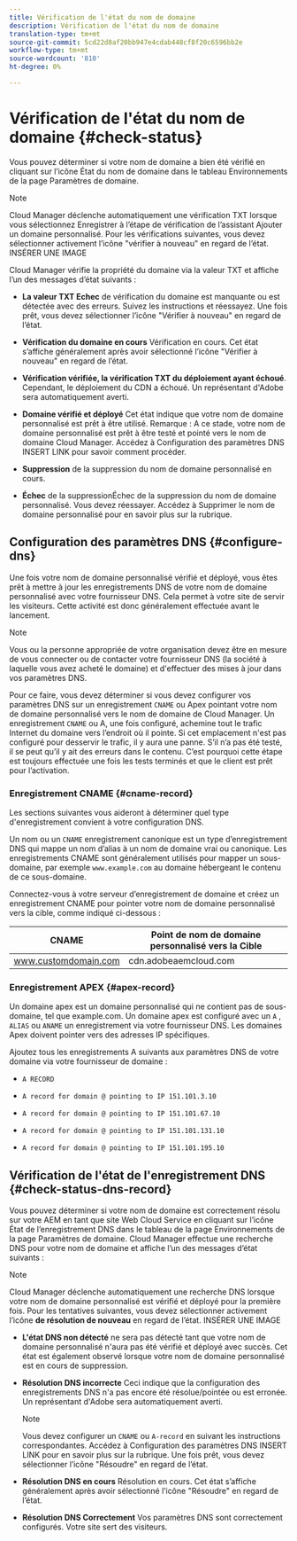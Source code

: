 ```yaml
---
title: Vérification de l'état du nom de domaine
description: Vérification de l'état du nom de domaine
translation-type: tm+mt
source-git-commit: 5cd22d8af20bb947e4cdab448cf8f20c6596bb2e
workflow-type: tm+mt
source-wordcount: '810'
ht-degree: 0%

---
```



# Vérification de l&#39;état du nom de domaine {#check-status}

Vous pouvez déterminer si votre nom de domaine a bien été vérifié en cliquant sur l’icône État du nom de domaine dans le tableau Environnements de la page Paramètres de domaine.

>[!NOTE]
>Cloud Manager déclenche automatiquement une vérification TXT lorsque vous sélectionnez Enregistrer à l’étape de vérification de l’assistant Ajouter un domaine personnalisé. Pour les vérifications suivantes, vous devez sélectionner activement l’icône &quot;vérifier à nouveau&quot; en regard de l’état. INSÉRER UNE IMAGE

Cloud Manager vérifie la propriété du domaine via la valeur TXT et affiche l’un des messages d’état suivants :

* **La valeur TXT Echec** de vérification du domaine est manquante ou est détectée avec des erreurs. Suivez les instructions et réessayez. Une fois prêt, vous devez sélectionner l’icône &quot;Vérifier à nouveau&quot; en regard de l’état.

* **Vérification du domaine en cours** Vérification en cours. Cet état s’affiche généralement après avoir sélectionné l’icône &quot;Vérifier à nouveau&quot; en regard de l’état.

* **Vérification vérifiée, la vérification TXT du déploiement ayant échoué**. Cependant, le déploiement du CDN a échoué. Un représentant d&#39;Adobe sera automatiquement averti.

* **Domaine vérifié et déployé** Cet état indique que votre nom de domaine personnalisé est prêt à être utilisé. Remarque : A ce stade, votre nom de domaine personnalisé est prêt à être testé et pointé vers le nom de domaine Cloud Manager. Accédez à Configuration des paramètres DNS INSERT LINK pour savoir comment procéder.

* **Suppression** de la suppression du nom de domaine personnalisé en cours.

* **Échec** de la suppressionÉchec de la suppression du nom de domaine personnalisé. Vous devez réessayer. Accédez à Supprimer le nom de domaine personnalisé pour en savoir plus sur la rubrique.


## Configuration des paramètres DNS {#configure-dns}

Une fois votre nom de domaine personnalisé vérifié et déployé, vous êtes prêt à mettre à jour les enregistrements DNS de votre nom de domaine personnalisé avec votre fournisseur DNS. Cela permet à votre site de servir les visiteurs. Cette activité est donc généralement effectuée avant le lancement.

>[!NOTE]
>Vous ou la personne appropriée de votre organisation devez être en mesure de vous connecter ou de contacter votre fournisseur DNS (la société à laquelle vous avez acheté le domaine) et d&#39;effectuer des mises à jour dans vos paramètres DNS.

Pour ce faire, vous devez déterminer si vous devez configurer vos paramètres DNS sur un enregistrement `CNAME` ou Apex pointant votre nom de domaine personnalisé vers le nom de domaine de Cloud Manager. Un enregistrement `CNAME` ou A, une fois configuré, achemine tout le trafic Internet du domaine vers l’endroit où il pointe. Si cet emplacement n&#39;est pas configuré pour desservir le trafic, il y aura une panne. S’il n’a pas été testé, il se peut qu’il y ait des erreurs dans le contenu. C’est pourquoi cette étape est toujours effectuée une fois les tests terminés et que le client est prêt pour l’activation.

### Enregistrement CNAME {#cname-record}

Les sections suivantes vous aideront à déterminer quel type d&#39;enregistrement convient à votre configuration DNS.

Un nom ou un `CNAME` enregistrement canonique est un type d’enregistrement DNS qui mappe un nom d’alias à un nom de domaine vrai ou canonique. Les enregistrements CNAME sont généralement utilisés pour mapper un sous-domaine, par exemple `www.example.com` au domaine hébergeant le contenu de ce sous-domaine.

Connectez-vous à votre serveur d’enregistrement de domaine et créez un enregistrement CNAME pour pointer votre nom de domaine personnalisé vers la cible, comme indiqué ci-dessous :

| CNAME | Point de nom de domaine personnalisé vers la Cible |
|--- |--- |
| www.customdomain.com | cdn.adobeaemcloud.com |

### Enregistrement APEX {#apex-record}

Un domaine apex est un domaine personnalisé qui ne contient pas de sous-domaine, tel que example.com. Un domaine apex est configuré avec un `A` , `ALIAS` ou `ANAME` un enregistrement via votre fournisseur DNS. Les domaines Apex doivent pointer vers des adresses IP spécifiques.

Ajoutez tous les enregistrements A suivants aux paramètres DNS de votre domaine via votre fournisseur de domaine :

* `A RECORD`

* `A record for domain @ pointing to IP 151.101.3.10`

* `A record for domain @ pointing to IP 151.101.67.10`

* `A record for domain @ pointing to IP 151.101.131.10`

* `A record for domain @ pointing to IP 151.101.195.10`

## Vérification de l&#39;état de l&#39;enregistrement DNS {#check-status-dns-record}

Vous pouvez déterminer si votre nom de domaine est correctement résolu sur votre AEM en tant que site Web Cloud Service en cliquant sur l’icône État de l’enregistrement DNS dans le tableau de la page Environnements de la page Paramètres de domaine. Cloud Manager effectue une recherche DNS pour votre nom de domaine et affiche l’un des messages d’état suivants :

>[!NOTE]
>Cloud Manager déclenche automatiquement une recherche DNS lorsque votre nom de domaine personnalisé est vérifié et déployé pour la première fois. Pour les tentatives suivantes, vous devez sélectionner activement l’icône **de résolution de nouveau** en regard de l’état. INSÉRER UNE IMAGE

* **L&#39;état DNS non détecté** ne sera pas détecté tant que votre nom de domaine personnalisé n&#39;aura pas été vérifié et déployé avec succès. Cet état est également observé lorsque votre nom de domaine personnalisé est en cours de suppression.

* **Résolution DNS incorrecte** Ceci indique que la configuration des enregistrements DNS n&#39;a pas encore été résolue/pointée ou est erronée. Un représentant d&#39;Adobe sera automatiquement averti.

   >[!NOTE]
   >Vous devez configurer un `CNAME` ou `A-record` en suivant les instructions correspondantes. Accédez à Configuration des paramètres DNS INSERT LINK pour en savoir plus sur la rubrique. Une fois prêt, vous devez sélectionner l’icône &quot;Résoudre&quot; en regard de l’état.

* **Résolution DNS en cours** Résolution en cours. Cet état s’affiche généralement après avoir sélectionné l’icône &quot;Résoudre&quot; en regard de l’état.

* **Résolution DNS Correctement** Vos paramètres DNS sont correctement configurés. Votre site sert des visiteurs.
